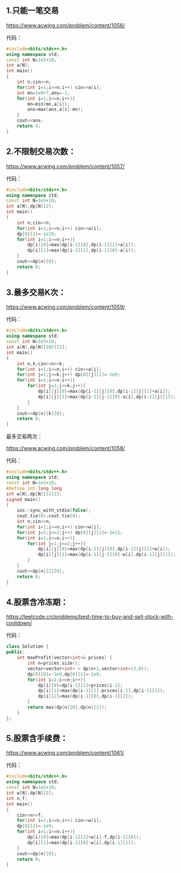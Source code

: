 ## 1.只能一笔交易

https://www.acwing.com/problem/content/1056/

代码：

```cpp
#include<bits/stdc++.h>
using namespace std;
const int N=1e5+10;
int a[N];
int main()
{
    int n;cin>>n;
    for(int i=1;i<=n;i++) cin>>a[i];
    int mn=1e9+7,ans=-1;
    for(int i=1;i<=n;i++){
        mn=min(mn,a[i]);
        ans=max(ans,a[i]-mn);
    }
    cout<<ans;
    return 0;
}
```

## 2.不限制交易次数：

https://www.acwing.com/problem/content/1057/

代码：

```cpp
#include<bits/stdc++.h>
using namespace std;
const int N=1e5+10;
int a[N],dp[N][2];
int main()
{
    int n;cin>>n;
    for(int i=1;i<=n;i++) cin>>a[i];
    dp[0][1]=-1e10;
    for(int i=1;i<=n;i++){
        dp[i][0]=max(dp[i-1][0],dp[i-1][1]+a[i]);
        dp[i][1]=max(dp[i-1][1],dp[i-1][0]-a[i]);       
    }
    cout<<dp[n][0];
    return 0;
}
```

## 3.最多交易K次：

https://www.acwing.com/problem/content/1059/

代码：

```cpp
#include<bits/stdc++.h>
using namespace std;
const int N=1e5+10;
int a[N],dp[N][105][2];
int main()
{
    int n,k;cin>>n>>k;
    for(int i=1;i<=n;i++) cin>>a[i];
    for(int j=1;j<=k;j++) dp[0][j][1]=-1e9;
    for(int i=1;i<=n;i++){
        for(int j=1;j<=k;j++){
            dp[i][j][0]=max(dp[i-1][j][0],dp[i-1][j][1]+a[i]);
            dp[i][j][1]=max(dp[i-1][j-1][0]-a[i],dp[i-1][j][1]);
        }
    }
    cout<<dp[n][k][0];
    return 0;
}
```

最多交易两次：

https://www.acwing.com/problem/content/1058/

代码：

```cpp
#include<bits/stdc++.h>
using namespace std;
const int N=1e5+10;
#define int long long
int w[N],dp[N][3][2];
signed main()
{
    ios::sync_with_stdio(false);
    cout.tie(0);cout.tie(0);
    int n;cin>>n;
    for(int i=1;i<=n;i++) cin>>w[i];
    for(int j=1;j<=2;j++) dp[0][j][1]=-1e11;
    for(int i=1;i<=n;i++){
        for(int j=1;j<=2;j++){
            dp[i][j][0]=max(dp[i-1][j][0],dp[i-1][j][1]+w[i]);
            dp[i][j][1]=max(dp[i-1][j-1][0]-w[i],dp[i-1][j][1]);
        }
    }
    cout<<dp[n][2][0];
    return 0;
}
```

## 4.股票含冷冻期：

https://leetcode.cn/problems/best-time-to-buy-and-sell-stock-with-cooldown/

代码：

```cpp
class Solution {
public:
    int maxProfit(vector<int>& prices) {
        int n=prices.size();
        vector<vector<int> > dp(n+1,vector<int>(3,0));
        dp[0][0]=-1e9,dp[0][1]=-1e9;
        for(int i=1;i<=n;i++){
            dp[i][0]=dp[i-1][1]+prices[i-1];
            dp[i][1]=max(dp[i-1][2]-prices[i-1],dp[i-1][1]);
            dp[i][2]=max(dp[i-1][0],dp[i-1][2]);
        }
        return max(dp[n][0],dp[n][2]);
    }
};
```



## 5.股票含手续费：

https://www.acwing.com/problem/content/1061/

代码：
```cpp
#include<bits/stdc++.h>
using namespace std;
const int N=1e5+10;
int w[N],dp[N][2];
int n,f;
int main()
{
    cin>>n>>f;
    for(int i=1;i<=n;i++) cin>>w[i];
    dp[0][1]=-1e9;
    for(int i=1;i<=n;i++){
        dp[i][0]=max(dp[i-1][1]+w[i]-f,dp[i-1][0]);
        dp[i][1]=max(dp[i-1][0]-w[i],dp[i-1][1]);
    }
    cout<<dp[n][0];
    return 0;
}
```

